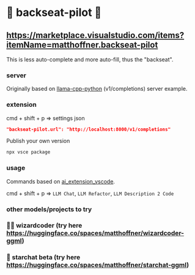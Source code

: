 # 💺 backseat-pilot 💺

## https://marketplace.visualstudio.com/items?itemName=matthoffner.backseat-pilot

This is less auto-complete and more auto-fill, thus the "backseat".

### server

Originally based on [llama-cpp-python](https://github.com/abetlen/llama-cpp-python/blob/main/llama_cpp/server/app.py) (v1/completions) server example.

### extension

cmd + shift + p => settings json

```json
"backseat-pilot.url": "http://localhost:8000/v1/completions"
```

Publish your own version

```sh
npx vsce package
```

### usage

Commands based on [ai_extension_vscode](https://github.com/garland3/ai_extension_vscode).

cmd + shift + p => `LLM Chat`, `LLM Refactor`, `LLM Description 2 Code`


### other models/projects to try

### 🧙‍♂️ wizardcoder (try here https://huggingface.co/spaces/matthoffner/wizardcoder-ggml)
### 💫 starchat beta (try here https://huggingface.co/spaces/matthoffner/starchat-ggml)

